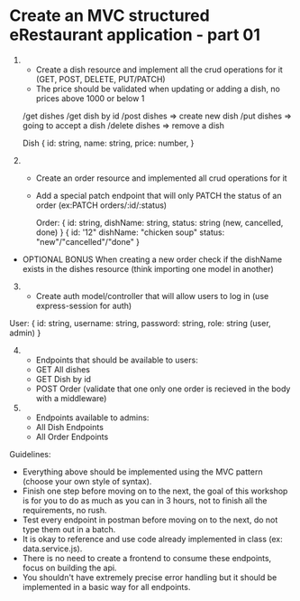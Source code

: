 # Create an MVC structured eRestaurant application - part 01

1. - Create a dish resource and implement all the crud operations for it
     (GET, POST, DELETE, PUT/PATCH)
   - The price should be validated when updating or adding a dish, no prices above 1000 or below 1

   /get dishes
   /get dish by id
   /post dishes => create new dish
   /put dishes => going to accept a dish
   /delete dishes => remove a dish

   Dish {
   id: string,
   name: string,
   price: number,
   }

2. - Create an order resource and implemented all crud operations for it
   - Add a special patch endpoint that will only PATCH the status of an order (ex:PATCH orders/:id/:status)

     Order: {
     id: string,
     dishName: string,
     status: string (new, cancelled, done)
     }
     {
     id: '12"
     dishName: "chicken soup"
     status: "new"/"cancelled"/"done"
     }

- OPTIONAL BONUS
  When creating a new order check if the dishName exists in the dishes resource (think importing one model in another)

3. - Create auth model/controller that will allow users to log in (use express-session for auth)

User: {
id: string,
username: string,
password: string,
role: string (user, admin)
}

4. - Endpoints that should be available to users:
   - GET All dishes
   - GET Dish by id
   - POST Order (validate that one only one order is recieved in the body with a middleware)

5. - Endpoints available to admins:
   - All Dish Endpoints
   - All Order Endpoints

Guidelines:

- Everything above should be implemented using the MVC pattern (choose your own style of syntax).
- Finish one step before moving on to the next, the goal of this workshop is for you to do as much as you can in 3 hours, not to finish all the requirements, no rush.
- Test every endpoint in postman before moving on to the next, do not type them out in a batch.
- It is okay to reference and use code already implemented in class (ex: data.service.js).
- There is no need to create a frontend to consume these endpoints, focus on building the api.
- You shouldn't have extremely precise error handling but it should be implemented in a basic way for all endpoints.
